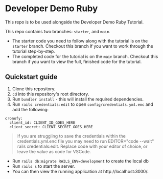 # Developer Demo Ruby

This repo is to be used alongside the Developer Demo Ruby Tutorial.

This repo contains two branches: `starter`, and `main`.

* The starter code you need to follow along with the tutorial is on the `starter` branch. Checkout this branch if you want to work through the tutorial step-by-step.
* The completed code for the tutorial is on the `main` branch. Checkout this branch if you want to view the full, finished code for the tutorial.

## Quickstart guide

  1. Clone this repository.
  1. `cd` into this repository's root directory.
  1. Run `bundler install` - this will install the required dependencies.
  1. Run `rails credentials:edit` to open `config/credentials.yml.enc` and add the following:

```
cronofy:
  client_id: CLIENT_ID_GOES_HERE
  client_secret: CLIENT_SECRET_GOES_HERE
```

> If you are struggling to save the credentials within the credentials.yml.enc file you may need to run EDITOR="code --wait" rails credentials:edit. Replace code with your editor of choice, or leave the value as code for VSCode.

* Run `rails db:migrate RAILS_ENV=development` to create the local db
* Run `rails s` to start the server.
* You can then view the running application at http://localhost:3000/.
